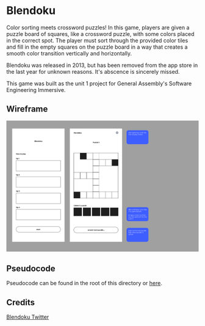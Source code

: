 # Blendoku
Color sorting meets crossword puzzles! In this game, players are given a puzzle board of squares, like a crossword puzzle, with some colors placed in the correct spot. The player must sort through the provided color tiles and fill in the empty squares on the puzzle board in a way that creates a smooth color transition vertically and horizontally. 

Blendoku was released in 2013, but has been removed from the app store in the last year for unknown reasons. It's abscence is sincerely missed.

This game was built as the unit 1 project for General Assembly's Software Engineering Immersive.

## Wireframe
![Image](images/BlendokuWF.jpg)

## Pseudocode
Pseudocode can be found in the root of this directory or [here](pseudocode.md).

## Credits
[Blendoku Twitter](https://twitter.com/blendoku?lang=en) 